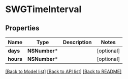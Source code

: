 # SWGTimeInterval

## Properties
Name | Type | Description | Notes
------------ | ------------- | ------------- | -------------
**days** | **NSNumber*** |  | [optional] 
**hours** | **NSNumber*** |  | [optional] 

[[Back to Model list]](../README.md#documentation-for-models) [[Back to API list]](../README.md#documentation-for-api-endpoints) [[Back to README]](../README.md)


